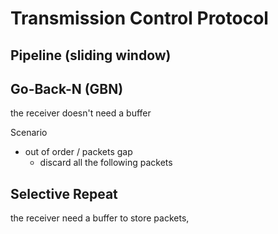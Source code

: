 # Transmission Control Protocol

## Pipeline (sliding window)

## Go-Back-N (GBN)
the receiver doesn't need a buffer

Scenario
- out of order / packets gap
  - discard all the following packets
## Selective Repeat

the receiver need a buffer to store packets, 
